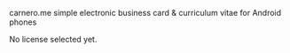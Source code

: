 carnero.me
simple electronic business card & curriculum vitae for Android phones

No license selected yet.
